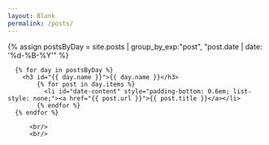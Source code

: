```yaml
---
layout: Blank
permalink: /posts/
---
```

<div>
  <main>
      {% assign postsByDay =
      site.posts | group_by_exp:"post", "post.date | date: '%d-%B-%Y'" %}

      {% for day in postsByDay %}
        <h3 id="{{ day.name }}">{{ day.name }}</h3>
            {% for post in day.items %}
              <li id="date-content" style="padding-bottom: 0.6em; list-style: none;"><a href="{{ post.url }}">{{ post.title }}</a></li>
            {% endfor %}
      {% endfor %}

          <br/>
          <br/>
  </main>
</div>
